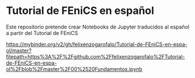 # Tutorial de FEniCS en español
Este repositorio pretende crear Notebooks de Jupyter traducidos al español a partir del Tutorial de FEniCS

https://mybinder.org/v2/gh/felixenzogarofalo/Tutorial-de-FEniCS-en-espa-ol/master?filepath=https%3A%2F%2Fgithub.com%2Ffelixenzogarofalo%2FTutorial-de-FEniCS-en-espa-ol%2Fblob%2Fmaster%2F00%2520Fundamentos.ipynb

